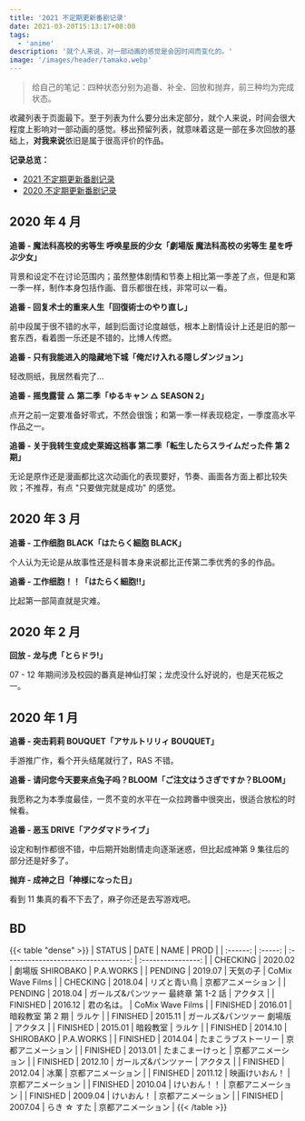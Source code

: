 ```yaml
---
title: '2021 不定期更新番剧记录'
date: 2021-03-20T15:13:17+08:00
tags:
  - 'anime'
description: '就个人来说，对一部动画的感觉是会因时间而变化的。'
image: '/images/header/tamako.webp'
---
```


> 给自己的笔记：四种状态分别为追番、补全、回放和抛弃，前三种均为完成状态。

收藏列表于页面最下。至于列表为什么要分出未定部分，就个人来说，时间会很大程度上影响对一部动画的感觉。移出预留列表，就意味着这是一部在多次回放的基础上，**对我来说**依旧是属于很高评价的作品。

<!--more-->

**记录总览：**

- [2021 不定期更新番剧记录](/post/2021/anime-note/)
- [2020 不定期更新番剧记录](/post/2020/anime-note/)

## 2020 年 4 月

**追番 - 魔法科高校的劣等生 呼唤星辰的少女「劇場版 魔法科高校の劣等生 星を呼ぶ少女」**

背景和设定不在讨论范围内；虽然整体剧情和节奏上相比第一季差了点，但是和第一季一样，制作本身包括作画、音乐都很在线，非常可以一看。

**追番 - 回复术士的重来人生「回復術士のやり直し」**

前中段属于很不错的水平，越到后面讨论度越低，根本上剧情设计上还是旧的那一套东西，看着图一乐还是不错的，比博人传燃。

**追番 - 只有我能进入的隐藏地下城「俺だけ入れる隠しダンジョン」**

轻改厕纸，我居然看完了...

**追番 - 摇曳露营 △ 第二季「ゆるキャン △ SEASON 2」**

点开之前一定要准备好零式，不然会很饿；和第一季一样表现稳定，一季度高水平作品之一。

**追番 - 关于我转生变成史莱姆这档事 第二季「転生したらスライムだった件 第 2 期」**

无论是原作还是漫画都比这次动画化的表现要好，节奏、画面各方面上都比较失败；不推荐，有点 "只要做完就是成功" 的感觉。

## 2020 年 3 月

**追番 - 工作细胞 BLACK「はたらく細胞 BLACK」**

个人认为无论是从故事性还是科普本身来说都比正传第二季优秀的多的作品。

**追番 - 工作细胞！！「はたらく細胞!!」**

比起第一部简直就是灾难。

## 2020 年 2 月

**回放 - 龙与虎「とらドラ!」**

07 - 12 年期间涉及校园的番真是神仙打架；龙虎没什么好说的，也是天花板之一。

## 2020 年 1 月

**追番 - 突击莉莉 BOUQUET「アサルトリリィ BOUQUET」**

手游推广作，看个开头结尾就行了，RAS 不错。

**追番 - 请问您今天要来点兔子吗？BLOOM「ご注文はうさぎですか？BLOOM」**

我愿称之为本季度最佳，一贯不变的水平在一众拉跨番中很突出，很适合放松的时候看。

**追番 - 恶玉 DRIVE「アクダマドライブ」**

设定和制作都很不错，中后期开始剧情走向逐渐迷惑，但比起成神第 9 集往后的部分还是好多了。

**抛弃 - 成神之日「神様になった日」**

看到 11 集真的看不下去了，麻子你还是去写游戏吧。

## BD

{{< table "dense" >}}
| STATUS | DATE | NAME | PROD |
| :------: | :-----: | :----------------------------------: | :----------------: |
| CHECKING | 2020.02 | 劇場版 SHIROBAKO | P.A.WORKS |
| PENDING | 2019.07 | 天気の子 | CoMix Wave Films |
| CHECKING | 2018.04 | リズと青い鳥 | 京都アニメーション |
| PENDING | 2018.04 | ガールズ&パンツァー 最終章 第 1-2 話 | アクタス |
| FINISHED | 2016.12 | 君の名は。 | CoMix Wave Films |
| FINISHED | 2016.01 | 暗殺教室 第 2 期 | ラルケ |
| FINISHED | 2015.11 | ガールズ&パンツァー 劇場版 | アクタス |
| FINISHED | 2015.01 | 暗殺教室 | ラルケ |
| FINISHED | 2014.10 | SHIROBAKO | P.A.WORKS |
| FINISHED | 2014.04 | たまこラブストーリー | 京都アニメーション |
| FINISHED | 2013.01 | たまこまーけっと | 京都アニメーション |
| FINISHED | 2012.10 | ガールズ&パンツァー | アクタス |
| FINISHED | 2012.04 | 冰菓 | 京都アニメーション |
| FINISHED | 2011.12 | 映画けいおん！ | 京都アニメーション |
| FINISHED | 2010.04 | けいおん！！ | 京都アニメーション |
| FINISHED | 2009.04 | けいおん！ | 京都アニメーション |
| FINISHED | 2007.04 | らき ☆ すた | 京都アニメーション |
{{< /table >}}
